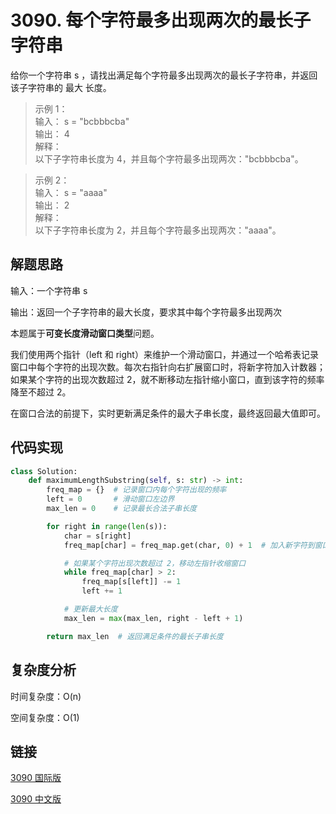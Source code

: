 # 3090. 每个字符最多出现两次的最长子字符串

给你一个字符串 s ，请找出满足每个字符最多出现两次的最长子字符串，并返回该子字符串的 最大 长度。

>示例 1：  
输入： s = "bcbbbcba"  
输出： 4  
解释：  
以下子字符串长度为 4，并且每个字符最多出现两次："bcbbbcba"。  

>示例 2：  
输入： s = "aaaa"  
输出： 2  
解释：  
以下子字符串长度为 2，并且每个字符最多出现两次："aaaa"。  

## 解题思路
输入：一个字符串 s

输出：返回一个子字符串的最大长度，要求其中每个字符最多出现两次

本题属于**可变长度滑动窗口类型**问题。

我们使用两个指针（left 和 right）来维护一个滑动窗口，并通过一个哈希表记录窗口中每个字符的出现次数。每次右指针向右扩展窗口时，将新字符加入计数器；如果某个字符的出现次数超过 2，就不断移动左指针缩小窗口，直到该字符的频率降至不超过 2。

在窗口合法的前提下，实时更新满足条件的最大子串长度，最终返回最大值即可。

## 代码实现

```python
class Solution:
    def maximumLengthSubstring(self, s: str) -> int:
        freq_map = {}  # 记录窗口内每个字符出现的频率
        left = 0       # 滑动窗口左边界
        max_len = 0    # 记录最长合法子串长度

        for right in range(len(s)):
            char = s[right]
            freq_map[char] = freq_map.get(char, 0) + 1  # 加入新字符到窗口

            # 如果某个字符出现次数超过 2，移动左指针收缩窗口
            while freq_map[char] > 2:
                freq_map[s[left]] -= 1
                left += 1

            # 更新最大长度
            max_len = max(max_len, right - left + 1)

        return max_len  # 返回满足条件的最长子串长度
```

## 复杂度分析

时间复杂度：O(n)

空间复杂度：O(1)

## 链接

[3090 国际版](https://leetcode.com/problems/maximum-length-substring-with-two-occurrences/)

[3090 中文版](https://leetcode.cn/problems/maximum-length-substring-with-two-occurrences/)
